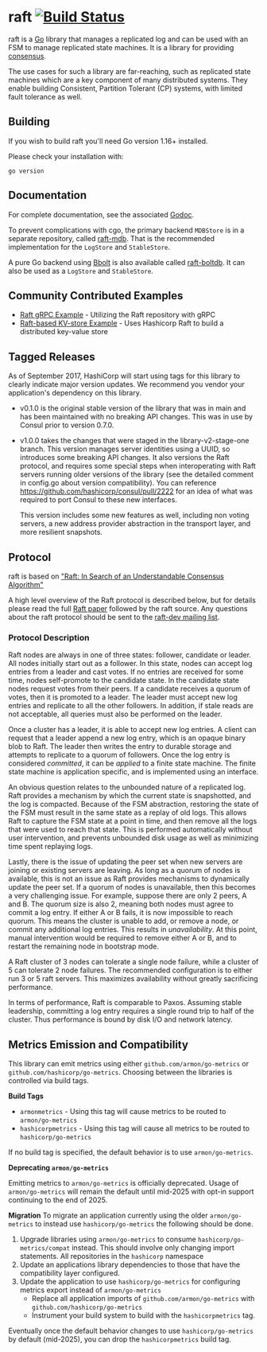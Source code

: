 raft [![Build Status](https://github.com/hashicorp/raft/workflows/ci/badge.svg)](https://github.com/hashicorp/raft/actions)
====

raft is a [Go](http://www.golang.org) library that manages a replicated
log and can be used with an FSM to manage replicated state machines. It
is a library for providing [consensus](http://en.wikipedia.org/wiki/Consensus_(computer_science)).

The use cases for such a library are far-reaching, such as replicated state
machines which are a key component of many distributed systems. They enable
building Consistent, Partition Tolerant (CP) systems, with limited
fault tolerance as well.

## Building

If you wish to build raft you'll need Go version 1.16+ installed.

Please check your installation with:

```
go version
```

## Documentation

For complete documentation, see the associated [Godoc](http://godoc.org/github.com/hashicorp/raft).

To prevent complications with cgo, the primary backend `MDBStore` is in a separate repository,
called [raft-mdb](http://github.com/hashicorp/raft-mdb). That is the recommended implementation
for the `LogStore` and `StableStore`.

A pure Go backend using [Bbolt](https://github.com/etcd-io/bbolt) is also available called
[raft-boltdb](https://github.com/hashicorp/raft-boltdb). It can also be used as a `LogStore`
and `StableStore`.


## Community Contributed Examples 
- [Raft gRPC Example](https://github.com/Jille/raft-grpc-example) - Utilizing the Raft repository with gRPC
- [Raft-based KV-store Example](https://github.com/otoolep/hraftd) - Uses Hashicorp Raft to build a distributed key-value store


## Tagged Releases

As of September 2017, HashiCorp will start using tags for this library to clearly indicate
major version updates. We recommend you vendor your application's dependency on this library.

* v0.1.0 is the original stable version of the library that was in main and has been maintained
with no breaking API changes. This was in use by Consul prior to version 0.7.0.

* v1.0.0 takes the changes that were staged in the library-v2-stage-one branch. This version
manages server identities using a UUID, so introduces some breaking API changes. It also versions
the Raft protocol, and requires some special steps when interoperating with Raft servers running
older versions of the library (see the detailed comment in config.go about version compatibility).
You can reference https://github.com/hashicorp/consul/pull/2222 for an idea of what was required
to port Consul to these new interfaces.

    This version includes some new features as well, including non voting servers, a new address
    provider abstraction in the transport layer, and more resilient snapshots.

## Protocol

raft is based on ["Raft: In Search of an Understandable Consensus Algorithm"](https://raft.github.io/raft.pdf)

A high level overview of the Raft protocol is described below, but for details please read the full
[Raft paper](https://raft.github.io/raft.pdf)
followed by the raft source. Any questions about the raft protocol should be sent to the
[raft-dev mailing list](https://groups.google.com/forum/#!forum/raft-dev).

### Protocol Description

Raft nodes are always in one of three states: follower, candidate or leader. All
nodes initially start out as a follower. In this state, nodes can accept log entries
from a leader and cast votes. If no entries are received for some time, nodes
self-promote to the candidate state. In the candidate state nodes request votes from
their peers. If a candidate receives a quorum of votes, then it is promoted to a leader.
The leader must accept new log entries and replicate to all the other followers.
In addition, if stale reads are not acceptable, all queries must also be performed on
the leader.

Once a cluster has a leader, it is able to accept new log entries. A client can
request that a leader append a new log entry, which is an opaque binary blob to
Raft. The leader then writes the entry to durable storage and attempts to replicate
to a quorum of followers. Once the log entry is considered *committed*, it can be
*applied* to a finite state machine. The finite state machine is application specific,
and is implemented using an interface.

An obvious question relates to the unbounded nature of a replicated log. Raft provides
a mechanism by which the current state is snapshotted, and the log is compacted. Because
of the FSM abstraction, restoring the state of the FSM must result in the same state
as a replay of old logs. This allows Raft to capture the FSM state at a point in time,
and then remove all the logs that were used to reach that state. This is performed automatically
without user intervention, and prevents unbounded disk usage as well as minimizing
time spent replaying logs.

Lastly, there is the issue of updating the peer set when new servers are joining
or existing servers are leaving. As long as a quorum of nodes is available, this
is not an issue as Raft provides mechanisms to dynamically update the peer set.
If a quorum of nodes is unavailable, then this becomes a very challenging issue.
For example, suppose there are only 2 peers, A and B. The quorum size is also
2, meaning both nodes must agree to commit a log entry. If either A or B fails,
it is now impossible to reach quorum. This means the cluster is unable to add,
or remove a node, or commit any additional log entries. This results in *unavailability*.
At this point, manual intervention would be required to remove either A or B,
and to restart the remaining node in bootstrap mode.

A Raft cluster of 3 nodes can tolerate a single node failure, while a cluster
of 5 can tolerate 2 node failures. The recommended configuration is to either
run 3 or 5 raft servers. This maximizes availability without
greatly sacrificing performance.

In terms of performance, Raft is comparable to Paxos. Assuming stable leadership,
committing a log entry requires a single round trip to half of the cluster.
Thus performance is bound by disk I/O and network latency.


  ## Metrics Emission and Compatibility

  This library can emit metrics using either `github.com/armon/go-metrics` or `github.com/hashicorp/go-metrics`. Choosing between the libraries is controlled via build tags. 

  **Build Tags**
  * `armonmetrics` - Using this tag will cause metrics to be routed to `armon/go-metrics`
  * `hashicorpmetrics` - Using this tag will cause all metrics to be routed to `hashicorp/go-metrics`

  If no build tag is specified, the default behavior is to use `armon/go-metrics`. 

  **Deprecating `armon/go-metrics`**

  Emitting metrics to `armon/go-metrics` is officially deprecated. Usage of `armon/go-metrics` will remain the default until mid-2025 with opt-in support continuing to the end of 2025.

  **Migration**
  To migrate an application currently using the older `armon/go-metrics` to instead use `hashicorp/go-metrics` the following should be done.

  1. Upgrade libraries using `armon/go-metrics` to consume `hashicorp/go-metrics/compat` instead. This should involve only changing import statements. All repositories in the `hashicorp` namespace
  2. Update an applications library dependencies to those that have the compatibility layer configured.
  3. Update the application to use `hashicorp/go-metrics` for configuring metrics export instead of `armon/go-metrics`
     * Replace all application imports of `github.com/armon/go-metrics` with `github.com/hashicorp/go-metrics`
     * Instrument your build system to build with the `hashicorpmetrics` tag.

  Eventually once the default behavior changes to use `hashicorp/go-metrics` by default (mid-2025), you can drop the `hashicorpmetrics` build tag.
